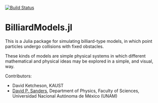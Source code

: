 [![Build Status](https://travis-ci.org/dpsanders/BilliardModels.jl.svg?branch=master)](https://travis-ci.org/dpsanders/BilliardModels.jl)

# BilliardModels.jl

This is a Julia package for simulating billiard-type models, in which point particles undergo collisions with fixed obstacles.

These kinds of models are simple physical systems in which different mathematical and physical ideas may be explored in a simple, and visual, way.

Contributors:

- David Ketcheson, KAUST
- [David P. Sanders](http://sistemas.fciencias.unam.mx/~dsanders), Department of Physics, Faculty of Sciences, Universidad Nacional Autónoma de México (UNAM)
